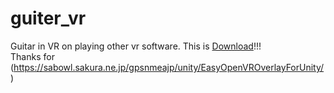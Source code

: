 # guiter_vr
Guitar in VR on playing other vr software. This is [Download](https://github.com/rn9dfj3/guiter_vr/releases)!!!  
Thanks for (https://sabowl.sakura.ne.jp/gpsnmeajp/unity/EasyOpenVROverlayForUnity/)
